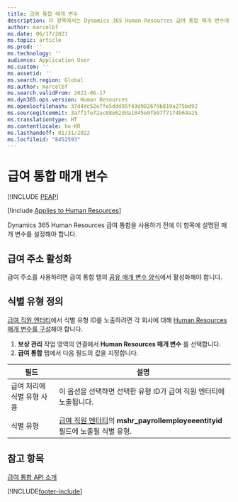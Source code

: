 ```yaml
---
title: 급여 통합 매개 변수
description: 이 항목에서는 Dynamics 365 Human Resources 급여 통합 매개 변수에 관해 설명합니다.
author: marcelbf
ms.date: 06/17/2021
ms.topic: article
ms.prod: ''
ms.technology: ''
audience: Application User
ms.custom: ''
ms.assetid: ''
ms.search.region: Global
ms.author: marcelbf
ms.search.validFrom: 2021-06-17
ms.dyn365.ops.version: Human Resources
ms.openlocfilehash: 37d4dc52e7fe5ddd95f43d98267db819a275bd92
ms.sourcegitcommit: 3a7f1fe72ac08e62dda1045e0fb97f7174b69a25
ms.translationtype: HT
ms.contentlocale: ko-KR
ms.lasthandoff: 01/31/2022
ms.locfileid: "8452593"
---
```

# <a name="payroll-integration-parameters"></a>급여 통합 매개 변수


[!INCLUDE [PEAP](../includes/peap-1.md)]

[!include [Applies to Human Resources](../includes/applies-to-hr.md)]

Dynamics 365 Human Resources 급여 통합을 사용하기 전에 이 항목에 설명된 매개 변수를 설정해야 합니다.

## <a name="enable-payroll-address"></a>급여 주소 활성화

급여 주소를 사용하려면 급여 통합 탭의 [공유 매개 변수 양식](hr-setup-shared-parameters.md)에서 활성화해야 합니다.

## <a name="define-the-identification-type"></a>식별 유형 정의

[급여 직원 엔터티](hr-admin-integration-payroll-api-payroll-employee.md)에서 식별 유형 ID를 노출하려면 각 회사에 대해 [Human Resources 매개 변수를 구성](hr-setup-shared-parameters.md)해야 합니다.

1. **보상 관리** 작업 영역의 연결에서 **Human Resources 매개 변수** 를 선택합니다. 
2. **급여 통합** 탭에서 다음 필드의 값을 지정합니다.

| 필드 | 설명 |
| --- | --- |
| 급여 처리에 식별 유형 사용 | 이 옵션을 선택하면 선택한 유형 ID가 급여 직원 엔터티에 노출됩니다. |
| 식별 유형 | [급여 직원 엔터티](hr-admin-integration-payroll-api-payroll-employee.md)의 **mshr_payrollemployeeentityid** 필드에 노출될 식별 유형. |

## <a name="see-also"></a>참고 항목

[급여 통합 API 소개](hr-admin-integration-payroll-api-introduction.md)

[!INCLUDE[footer-include](../includes/footer-banner.md)]
